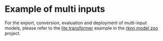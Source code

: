 # Example of multi inputs

For the export, conversion, evaluation and deployment of multi-input models, please refer to the [lite transformer](https://github.com/airockchip/rknn_model_zoo/tree/main/models/NLP/NMT/lite-transformer) example in the [rknn model zoo](https://github.com/airockchip/rknn_model_zoo) project.